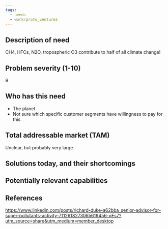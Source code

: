 ```yaml
---
tags:
  - needs
  - work/proto_ventures
---
```

## Description of need
CH4, HFCs, N2O, tropospheric O3 contribute to half of all climate change!

## Problem severity (1-10)
9

## Who has this need
- The planet
- Not sure which specific customer segments have willingness to pay for this

## Total addressable market (TAM)
Unclear, but probably very large.

## Solutions today, and their shortcomings


## Potentially relevant capabilities


## References
https://www.linkedin.com/posts/richard-duke-a62bba_senior-advisor-for-super-pollutants-activity-7112618273065619456-qFs7?utm_source=share&utm_medium=member_desktop